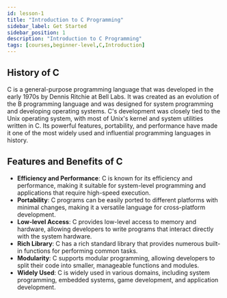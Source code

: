 ```yaml
---
id: lesson-1
title: "Introduction to C Programming"
sidebar_label: Get Started
sidebar_position: 1
description: "Introduction to C Programming"
tags: [courses,beginner-level,C,Introduction]
--- 
```


## History of C

C is a general-purpose programming language that was developed in the early 1970s by Dennis Ritchie at Bell Labs. It was created as an evolution of the B programming language and was designed for system programming and developing operating systems. C's development was closely tied to the Unix operating system, with most of Unix's kernel and system utilities written in C. Its powerful features, portability, and performance have made it one of the most widely used and influential programming languages in history.

## Features and Benefits of C

- **Efficiency and Performance**: C is known for its efficiency and performance, making it suitable for system-level programming and applications that require high-speed execution.
- **Portability**: C programs can be easily ported to different platforms with minimal changes, making it a versatile language for cross-platform development.
- **Low-level Access**: C provides low-level access to memory and hardware, allowing developers to write programs that interact directly with the system hardware.
- **Rich Library**: C has a rich standard library that provides numerous built-in functions for performing common tasks.
- **Modularity**: C supports modular programming, allowing developers to split their code into smaller, manageable functions and modules.
- **Widely Used**: C is widely used in various domains, including system programming, embedded systems, game development, and application development.